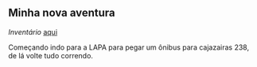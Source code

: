 ## Minha nova aventura

*Inventário* [aqui](inventario.md)

Começando indo para a LAPA para pegar um ônibus para cajazairas 238, de lá volte tudo correndo.
